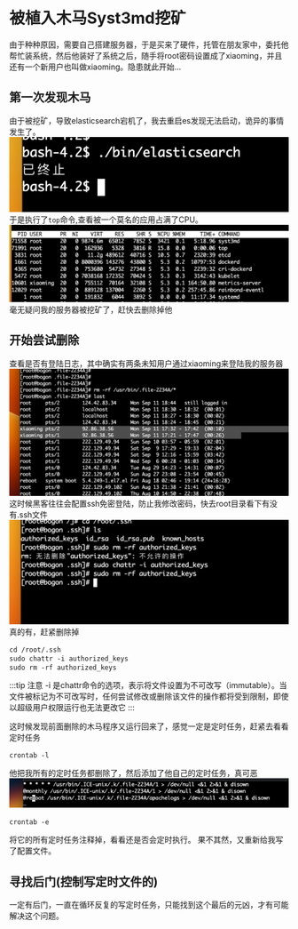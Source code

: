 # 被植入木马Syst3md挖矿
由于种种原因，需要自己搭建服务器，于是买来了硬件，托管在朋友家中，委托他帮忙装系统，然后他装好了系统之后，随手将root密码设置成了xiaoming，并且还有一个新用户也叫做xiaoming。隐患就此开始...
## 第一次发现木马
由于被挖矿，导致elasticsearch宕机了，我去重启es发现无法启动，诡异的事情发生了。
![img.png](img.png)
于是执行了```top```命令,查看被一个莫名的应用占满了CPU。
![img_1.png](img_1.png)
毫无疑问我的服务器被挖矿了，赶快去删除掉他


## 开始尝试删除
查看是否有登陆日志，其中确实有两条未知用户通过xiaoming来登陆我的服务器
![img_2.png](img_2.png)
这时候黑客往往会配置ssh免密登陆，防止我修改密码，快去root目录看下有没有.ssh文件
![img_3.png](img_3.png)
真的有，赶紧删除掉

```shell
cd /root/.ssh
sudo chattr -i authorized_keys
sudo rm -rf authorized_keys
```
:::tip 注意
-i 是chattr命令的选项，表示将文件设置为不可改写（immutable）。当文件被标记为不可改写时，任何尝试修改或删除该文件的操作都将受到限制，即使以超级用户权限运行也无法更改它
:::


这时候发现前面删除的木马程序又运行回来了，感觉一定是定时任务，赶紧去看看定时任务
```shell
crontab -l
```
他把我所有的定时任务都删除了，然后添加了他自己的定时任务，真可恶
![img_5.png](img_5.png)

```shell
crontab -e
```

将它的所有定时任务注释掉，看看还是否会定时执行。
果不其然，又重新给我写了配置文件。

## 寻找后门(控制写定时文件的)
一定有后门，一直在循环反复的写定时任务，只能找到这个最后的元凶，才有可能解决这个问题。